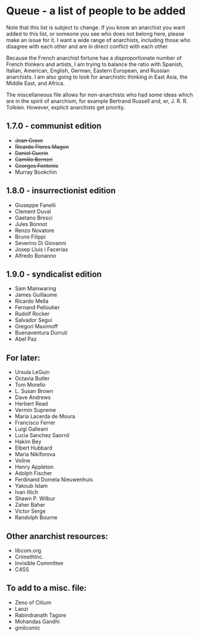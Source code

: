 Queue - a list of people to be added
====================================
Note that this list is subject to change. If you know an anarchist you want added to this list, or someone you see who does not belong here, please make an issue for it. I want a wide range of anarchists, including those who disagree with each other and are in direct conflict with each other.

Because the French anarchist fortune has a disproportionate number of French thinkers and artists, I am trying to balance the ratio with Spanish, Italian, American, English, German, Eastern European, and Russian anarchists. I am also going to look for anarchistic thinking in East Asia, the Middle East, and Africa.

The miscellaneous file allows for non-anarchists who had some ideas which are in the spirit of anarchism, for example Bertrand Russell and, er, J. R. R. Tolkien. However, explicit anarchists get priority.

1.7.0 - communist edition
-----
- ~~Jean Grave~~
- ~~Ricardo Flores Magon~~
- ~~Daniel Guerin~~
- ~~Camillo Berneri~~
- ~~Georges Fontenis~~
- Murray Bookchin

1.8.0 - insurrectionist edition
-----
- Giuseppe Fanelli
- Clement Duval
- Gaetano Bresci
- Jules Bonnot
- Renzo Novatore
- Bruno Filippi
- Severino Di Giovanni
- Josep Lluis i Facerias
- Alfredo Bonanno

1.9.0 - syndicalist edition
---
- Sam Mainwaring
- James Guillaume
- Ricardo Mella
- Fernand Pelloutier
- Rudolf Rocker
- Salvador Segui
- Gregori Maximoff
- Buenaventura Durruti
- Abel Paz

For later:
----------
- Ursula LeGuin
- Octavia Butler
- Tom Morello
- L. Susan Brown
- Dave Andrews
- Herbert Read
- Vermin Supreme
- Maria Lacerda de Moura
- Francisco Ferrer
- Luigi Galleani
- Lucia Sanchez Saornil
- Hakim Bey
- Elbert Hubbard
- Maria Nikiforova
- Voline
- Henry Appleton
- Adolph Fischer
- Ferdinand Domela Nieuwenhuis
- Yakoub Islam
- Ivan Illich
- Shawn P. Wilbur
- Zaher Baher
- Victor Serge
- Randolph Bourne

Other anarchist resources:
--------------------------
- libcom.org
- CrimethInc.
- Invisible Committee
- C4SS

To add to a misc. file:
-----------------------
- Zeno of Citium
- Laozi
- Rabindranath Tagore
- Mohandas Gandhi
- gmilcomic




